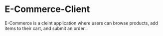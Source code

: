 # E-Commerce-Client

E-Commerce is a cleint application where users can browse products, add items to their cart, and submit an order.
